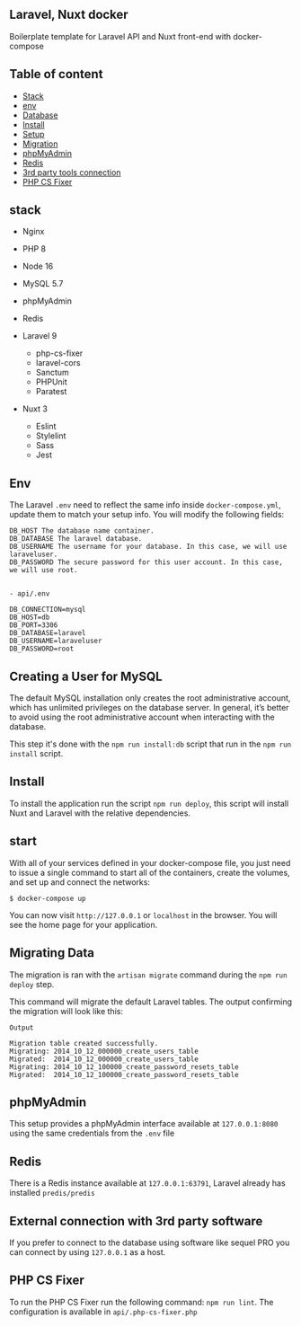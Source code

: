 ## Laravel, Nuxt docker
Boilerplate template for Laravel API and Nuxt front-end with docker-compose

## Table of content
- [Stack](#stack)
- [env](#env)
- [Database](#Creating-a-User-for-MySQL)
- [Install](#install)
- [Setup](#start)
- [Migration](#Migrating-Data-and-Working-with-the-Tinker-Console)
- [phpMyAdmin](#phpMyAdmin)
- [Redis](#Redis)
- [3rd party tools connection](#External-connection-with-3rd-party-software)
- [PHP CS Fixer](#PHP-CS-Fixer)

## stack
- Nginx

- PHP 8
- Node 16

- MySQL 5.7
- phpMyAdmin

- Redis

- Laravel 9
  - php-cs-fixer
  - laravel-cors
  - Sanctum
  - PHPUnit
  - Paratest
- Nuxt 3
  - Eslint
  - Stylelint
  - Sass
  - Jest

## Env

The Laravel `.env` need to reflect the same info inside `docker-compose.yml`, update them to match your setup info. You will modify the following fields:

```
DB_HOST The database name container.
DB_DATABASE The laravel database.
DB_USERNAME The username for your database. In this case, we will use laraveluser.
DB_PASSWORD The secure password for this user account. In this case, we will use root.


- api/.env

DB_CONNECTION=mysql
DB_HOST=db
DB_PORT=3306
DB_DATABASE=laravel
DB_USERNAME=laraveluser
DB_PASSWORD=root
```

##  Creating a User for MySQL

The default MySQL installation only creates the root administrative account, which has unlimited privileges on the database server. In general, it’s better to avoid using the root administrative account when interacting with the database.

This step it's done with the `npm run install:db` script that run in the `npm run install` script.

## Install

To install the application run the script `npm run deploy`, this script will install Nuxt and Laravel with the relative dependencies.

## start

With all of your services defined in your docker-compose file, you just need to issue a single command to start all of the containers, create the volumes, and set up and connect the networks:


`$ docker-compose up`

You can now visit `http://127.0.0.1`  or `localhost` in the browser. You will see the home page for your application.

## Migrating Data

The migration is ran with the `artisan migrate` command during the `npm run deploy` step. 

This command will migrate the default Laravel tables. The output confirming the migration will look like this:

```
Output

Migration table created successfully.
Migrating: 2014_10_12_000000_create_users_table
Migrated:  2014_10_12_000000_create_users_table
Migrating: 2014_10_12_100000_create_password_resets_table
Migrated:  2014_10_12_100000_create_password_resets_table
```

## phpMyAdmin

This setup provides a phpMyAdmin interface available at `127.0.0.1:8080` using the same credentials from the `.env` file

## Redis

There is a Redis instance available at `127.0.0.1:63791`, Laravel already has installed `predis/predis`

## External connection with 3rd party software

If you prefer to connect to the database using software like sequel PRO you can connect by using `127.0.0.1` as a host.

## PHP CS Fixer

To run the PHP CS Fixer run the following command: `npm run lint`. The configuration is available in `api/.php-cs-fixer.php`
